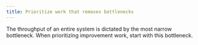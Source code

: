 ```yaml
---
title: Prioritize work that removes bottlenecks
---
```

The throughput of an entire system is dictated by the most narrow bottleneck. When prioritizing improvement work, start with this bottleneck.